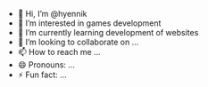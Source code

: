 - 👋 Hi, I’m @hyennik
- 👀 I’m interested in games development
- 🌱 I’m currently learning development of websites
- 💞️ I’m looking to collaborate on ...
- 📫 How to reach me ...
- 😄 Pronouns: ...
- ⚡ Fun fact: ...

<!---
hyennik/hyennik is a ✨ special ✨ repository because its `README.md` (this file) appears on your GitHub profile.
You can click the Preview link to take a look at your changes.
--->

